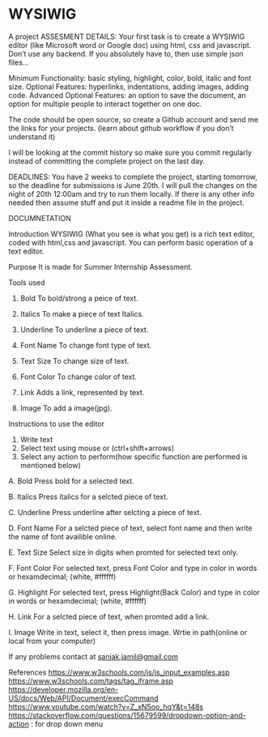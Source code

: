 # WYSIWIG
A project
ASSESMENT DETAILS:
Your first task is to create a WYSIWIG editor (like Microsoft word or Google doc) using html, css and javascript. Don’t use any backend. If you absolutely have to, then use simple json files…

Minimum Functionality:  basic styling, highlight, color, bold, italic and font size.
Optional Features: hyperlinks, indentations, adding images, adding code.
Advanced Optional Features: an option to save the document,  an option for multiple people to interact together on one doc.

The code should be open source, so create a Github account and send me the links for your projects. (learn about github workflow if you don’t understand it)

I will be looking at the commit history so make sure you commit regularly instead of committing the complete project on the last day.
 
DEADLINES: You have 2 weeks to complete the project, starting tomorrow, so the deadline for submissions is June 20th. I will pull the changes on the night of 20th 12:00am and try to run them locally. If there is any other info needed then assume stuff and put it inside a readme file in the project.
 

 
 DOCUMNETATION
 
 Introduction
 WYSIWIG (What you see is what you get) is a rich text editor, coded with html,css and javascript. You can perform basic operation of a text editor.
 
 
 Purpose
 It is made for Summer Internship Assessment.
 
 
 Tools used
 1. Bold
 To bold/strong a peice of text.
 
 2. Italics
 To make a piece of text Italics.
 
 3. Underline
 To underline a piece of text.
 
 4. Font Name
 To change font type of text.
 
 5. Text Size
 To change size of text.
 
 6. Font Color
 To change color of text.
 
 7. Link
 Adds a link, represented by text.
 
 8. Image
 To add a image(jpg).
 
 
 
 
 Instructions to use the editor
 1. Write text
 2. Select text using mouse or (ctrl+shift+arrows)
 3. Select any action to perform(how specific function are performed is mentioned below)
 
 A. Bold
 Press bold for a selected text.
 
 B. Italics
 Press italics for a selcted piece of text.
 
 C. Underline
 Press underline after selcting a piece of text.
 
 D. Font Name
 For a selcted piece of text, select font name and then write the name of font availible online.
 
 E. Text Size
 Select size in digits when promted for selected text only.
 
 F. Font Color
 For selected text, press Font Color and type in color in words or hexamdecimal; (white, #ffffff)
 
 G. Highlight 
  For selected text, press Highlight(Back Color) and type in color in words or hexamdecimal; (white, #ffffff)
 
 H. Link
 For a selcted piece of text, when promted add a link.
 
 I. Image
 Write in text, select it, then press image.
 Wrtie in path(online or local from your computer)
 
 If any problems 
contact at saniak.jamil@gmail.com

 

References
https://www.w3schools.com/js/js_input_examples.asp
https://www.w3schools.com/tags/tag_iframe.asp
https://developer.mozilla.org/en-US/docs/Web/API/Document/execCommand
https://www.youtube.com/watch?v=Z_xN5oo_hqY&t=148s
https://stackoverflow.com/questions/15679599/dropdown-option-and-action : for drop down menu
